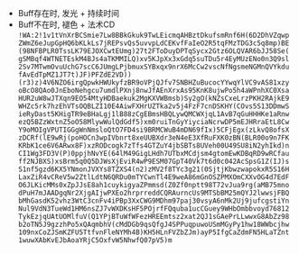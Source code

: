 * Buff存在时, 发光 + 持续时间
* Buff不在时, 褪色 + 法术CD
`!WA:2!1v1tVnXrBCSmie7Lw8BBkGkuk9TwLEicmqAHBztDkufsmRnf6H(6D2DhVZqwpZWmZ6eJupGpHQ6bKLkLs7jREPsvQs5uvvpLdCEKvfFaIeO2R5tqFMzTDG3c5q8mp)BE(98NFBPLR0TssLK79EJOXCwtEUmg)27t2FToDuyDPTqSycx2Gtz6OLQVAR6bJJ58Se(gSMBqf4WTNETEskM4BJs4aTKMMILQ)xv5KJpXx3xGdq5suTDu5r4EyMUzENo0n3Q9sl2Sv7MTwmOvuUchG7scC6JUmgLPjbmuxSYBxqx9nrX6McCw2vscNfNgsmeNGMnQVYkdufAvEdTpMZ1JT7t)JF)PFZdE2VD))(r3)z)4V6NZO6irgQpwkHWUkyfzBR9oVPjQJfv7SNBHZuBucocYYwqYlVC9vAS81xzyoBcO8QAo0JnEboNehgcu7umdlPXnj8nwJfAEnXrxAs95KnK8ujwPo5h4aWPnhXC0XsaHUR2uW8wJTXqn9EO54MtyHDBaekuk2MgKXVWBmsb)Sy2gO(kNZsCxeLrzPKH2RAjkE9WHZc5rk7hzEhVTsOQBLZI10E4AiwFXHrUZTka2v5j4FzF7cnDSKHY(COvs5S13DDmwSieRyDast5KHigTR9eBHaLgj1lB88zCgEBmsHBQLywQMCWXjqL1AvB7qGuHHHKe1aRnwezQ5BZzWxtnZ5oO58MlywWulQdGdf5)xm0ruiTnGyYiyciaNcrwDP5mEJHRraEtL8CwY9oMOIgVPUTIGGgWnNmsloQtO7FD4si9BRMCWuB4mDN69fIx)5CFjEgx(zLkvQ8ofsXzDCRf(lE9wRj(poHOCn3wpIVbnrt8xeUUBXdr3eN4eE3XfRuFXK0zBN(BLR00o9n7FKKRbK1ce6V6ARwx8F)xzRODcogk7zTfs4GTZuY4jbSBTs8UVeh00U49SU8iN2yhIkd)nCI1Wg3FD3V(P)0ppjhNvYE(64lM49GigLHdh7UTbxMCdjsm4gtomEwKDBqRD9wRCfauff2NJBXS)xsBrm5q0Q5DJWsXjEviR4wP9ESM07GpT40Vk7t6d0c042AcSpsG1Z(IJ)sS1nf5gzd6KX5YNmonJVXYs8TZXS4(n2)zMV2f8TYc3g21(0SjtjKbwzwapokxR5S16HLaxZiR4vCReV5w2ZtlLdtN6QRDu0mTYCwnTl4E9weA86mGnOSZPMXOmCXXvOG4d7EdFO6JLKicMMs0xZpJJsE8ah1cuykigyaZPmmsd(Z0Zf0nptt98T72vJua9rg(aMB75mnodPuH7mJAADgqNr2XjgAIjwPXEo2hrprreddCQRAurncUs9MTSbBM25mQYJ2lwwsjFBQbMhGasdK52vhz3WtC3cnFv4iPBp3XxCWG9MDhm97paj30vsyA6nMk2Uj9jufcgstiYnNul9VdN3TueWd1HM6nsZJ7vWXDKsHF5POjrfFQquba1ucCGuey9WHbOmbbvoyd76812TykEzjqUAtUOMlfuV(Q1YPjBTuWfWFezHREEmtsz2xat2QJ1sGAePrLLwwxG8AbZz98b2oTN5J9gzzhPo5xQAqmbhV(cMdDGb9qsQfgJ4SPPuqpuwoUSmMGyPy1hw18WWbcjhw109nxCoZJSmKZFU5TtfvnFleNYMh4B)KH5HLnFVZbZJm)ayP5IfgCaZdmFN5HLaTZnt1wuwXAbKvEJbAoaYRjC5OxfvW5NhwfQ07pV5)m`
